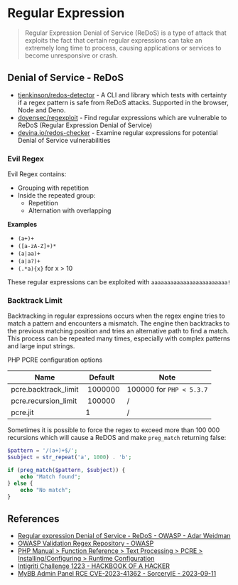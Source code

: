 # Regular Expression

> Regular Expression Denial of Service (ReDoS) is a type of attack that exploits the fact that certain regular expressions can take an extremely long time to process, causing applications or services to become unresponsive or crash. 


## Denial of Service - ReDoS

* [tjenkinson/redos-detector](https://github.com/tjenkinson/redos-detector) - A CLI and library which tests with certainty if a regex pattern is safe from ReDoS attacks. Supported in the browser, Node and Deno.
* [doyensec/regexploit](https://github.com/doyensec/regexploit) - Find regular expressions which are vulnerable to ReDoS (Regular Expression Denial of Service)
* [devina.io/redos-checker](https://devina.io/redos-checker) - Examine regular expressions for potential Denial of Service vulnerabilities


### Evil Regex

Evil Regex contains:

* Grouping with repetition
* Inside the repeated group:
    * Repetition
    * Alternation with overlapping

**Examples**

* `(a+)+`
* `([a-zA-Z]+)*`
* `(a|aa)+`
* `(a|a?)+`
* `(.*a){x}` for x \> 10

These regular expressions can be exploited with `aaaaaaaaaaaaaaaaaaaaaaaa!`


### Backtrack Limit

Backtracking in regular expressions occurs when the regex engine tries to match a pattern and encounters a mismatch. The engine then backtracks to the previous matching position and tries an alternative path to find a match. This process can be repeated many times, especially with complex patterns and large input strings.  

PHP PCRE configuration options

| Name                 | Default | Note |
|----------------------|---------|---------|
| pcre.backtrack_limit | 1000000 | 100000 for `PHP < 5.3.7`|
| pcre.recursion_limit | 100000  | / |
| pcre.jit             | 1       | / |


Sometimes it is possible to force the regex to exceed more than 100 000 recursions which will cause a ReDOS and make `preg_match` returning false:

```php
$pattern = '/(a+)+$/';
$subject = str_repeat('a', 1000) . 'b';

if (preg_match($pattern, $subject)) {
    echo "Match found";
} else {
    echo "No match";
}
```


## References

* [Regular expression Denial of Service - ReDoS - OWASP - Adar Weidman](https://owasp.org/www-community/attacks/Regular_expression_Denial_of_Service_-_ReDoS)
* [OWASP Validation Regex Repository - OWASP](https://wiki.owasp.org/index.php/OWASP_Validation_Regex_Repository)
* [PHP Manual > Function Reference > Text Processing > PCRE > Installing/Configuring > Runtime Configuration](https://www.php.net/manual/en/pcre.configuration.php#ini.pcre.recursion-limit)
* [Intigriti Challenge 1223 - HACKBOOK OF A HACKER](https://simones-organization-4.gitbook.io/hackbook-of-a-hacker/ctf-writeups/intigriti-challenges/1223)
* [MyBB Admin Panel RCE CVE-2023-41362 - SorceryIE - 2023-09-11](https://blog.sorcery.ie/posts/mybb_acp_rce/)
